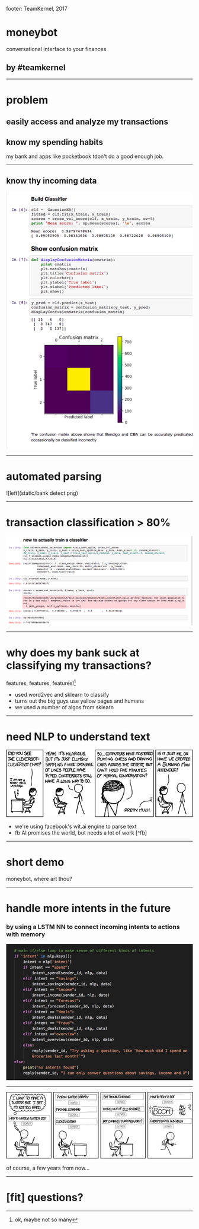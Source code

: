 footer: TeamKernel, 2017

# moneybot

conversational interface to your finances

## by #teamkernel

---

# problem

## easily access and analyze my transactions

## know my spending habits

my bank and apps like pocketbook tdon't do a good enough job.

---

## know thy incoming data

![left, fit](static/bank_detect_classify.png)

---

# automated parsing

![left](static/bank detect.png)

---

# transaction classification > 80%

![fill, inline](static/classifier.png)

---

# why does my bank suck at classifying my transactions?

features, features, features![^1]

- used word2vec and sklearn to classify
- turns out the big guys use yellow pages and humans
- we used a number of algos from sklearn

[^1]: ok, maybe not so many

---

# need NLP to understand text

![inline](static/ai_xkcd.png)

- we're using facebook's wit.ai engine to parse text
- fb AI promises the world, but needs a lot of work [^fb]

---

# short demo

moneybot, where art thou?

---

# handle more intents in the future

### by using a LSTM NN to connect incoming intents to actions with memory

![fit](static/if_else_intent.png)

---

![inline](static/twitter_bot_xkcd.png)

of course, a few years from now...

---

# [fit] questions?